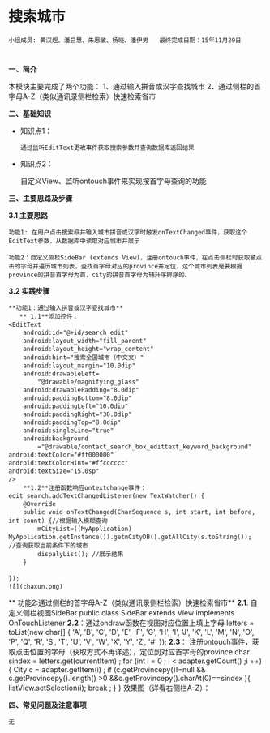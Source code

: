 # 搜索城市


    小组成员: 黄汉煜、潘启慧、朱思敏、杨晓、潘伊男   最终完成日期：15年11月29日
# 

**一、简介**


本模块主要完成了两个功能：
    1、通过输入拼音或汉字查找城市
    2、通过侧栏的首字母A-Z（类似通讯录侧栏检索）快速检索省市

**二、基础知识**


* 知识点1：

      通过监听EditText更改事件获取搜索参数并查询数据库返回结果

* 知识点2：

     自定义View、监听ontouch事件来实现按首字母查询的功能



   

**三、主要思路及步骤**

**3.1 主要思路**

    功能1: 在用户点击搜索框并输入城市拼音或汉字时触发onTextChanged事件，获取这个EditText参数，从数据库中读取对应城市并展示
    
    功能2：自定义侧栏SideBar (extends View)，注册ontouch事件，在点击侧栏时获取被点击的字母并遍历城市列表，查找首字母对应的province并定位，这个城市列表是要根据province的拼音首字母为首，city的拼音首字母为辅升序排序的。

**3.2 实践步骤**


    **功能1：通过输入拼音或汉字查找城市**
       ** 1.1**添加控件：
    <EditText
        android:id="@+id/search_edit"
        android:layout_width="fill_parent"
        android:layout_height="wrap_content"
        android:hint="搜索全国城市（中⽂文）"
        android:layout_margin="10.0dip"
        android:drawableLeft=
            "@drawable/magnifying_glass"
        android:drawablePadding="8.0dip"
        android:paddingBottom="8.0dip"
        android:paddingLeft="10.0dip"
        android:paddingRight="30.0dip"
        android:paddingTop="8.0dip"
        android:singleLine="true"
        android:background
            ="@drawable/contact_search_box_edittext_keyword_background"
    android:textColor="#ff000000"
    android:textColorHint="#ffcccccc"
    android:textSize="15.0sp"
    />
        **1.2**注册函数响应ontextchange事件：
    edit_search.addTextChangedListener(new TextWatcher() {
        @Override
        public void onTextChanged(CharSequence s, int start, int before, int count) {//根据输入模糊查询
            mCityList=((MyApplication) MyApplication.getInstance()).getmCityDB().getAllCity(s.toString());  //查询获取当前条件下的城市
            dispalyList(); //展示结果
        }
        
    });
    ![](chaxun.png)
   ** 功能2:通过侧栏的首字母A-Z（类似通讯录侧栏检索）快速检索省市**
    **2.1**: 自定义侧栏视图SideBar
    public class SideBar extends View implements OnTouchListener 
    **2.2**：通过ondraw函数在视图对应位置上填上字母
    letters = toList(new char[] { 'A', 'B', 'C', 'D', 'E', 'F', 'G', 'H',
				'I', 'J', 'K', 'L', 'M', 'N', 'O', 'P', 'Q', 'R', 'S', 'T',
				'U', 'V', 'W', 'X', 'Y', 'Z', '#' });
	**2.3**： 注册ontouch事件，获取点击位置的字母（获取方式不再详述），定位到对应首字母的province
	        char sindex = letters.get(currentItem) ;
			for (int i = 0 ; i < adapter.getCount() ;i ++) {
				City c = adapter.getItem(i) ;
				if (c.getProvincepy()!=null && c.getProvincepy().length() >0 &&c.getProvincepy().charAt(0)==sindex ){
					listView.setSelection(i);
					break ;
				}
			}
		效果图（详看右侧栏A-Z）：
		
**四、常见问题及注意事项**

    无
